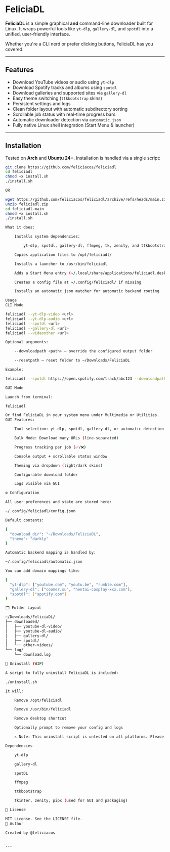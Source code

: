 # FeliciaDL

**FeliciaDL** is a simple graphical **and** command-line downloader built for Linux. It wraps powerful tools like `yt-dlp`, `gallery-dl`, and `spotdl` into a unified, user-friendly interface.

Whether you're a CLI nerd or prefer clicking buttons, FeliciaDL has you covered.

---

## Features

- Download YouTube videos or audio using `yt-dlp`
- Download Spotify tracks and albums using `spotdl`
- Download galleries and supported sites via `gallery-dl`
- Easy theme switching (`ttkbootstrap` skins)
- Persistent settings and logs
- Clean folder layout with automatic subdirectory sorting
- Scrollable job status with real-time progress bars
- Automatic downloader detection via `automatic.json`
- Fully native Linux shell integration (Start Menu & launcher)

---

## Installation

Tested on **Arch** and **Ubuntu 24+**. Installation is handled via a single script:

```bash
git clone https://github.com/feliciacos/feliciadl
cd feliciadl
chmod +x install.sh
./install.sh

OR

wget https://github.com/feliciacos/feliciadl/archive/refs/heads/main.zip -O feliciadl.zip
unzip feliciadl.zip
cd feliciadl-main
chmod +x install.sh
./install.sh

What it does:

    Installs system dependencies:

        yt-dlp, spotdl, gallery-dl, ffmpeg, tk, zenity, and ttkbootstrap

    Copies application files to /opt/feliciadl/

    Installs a launcher to /usr/bin/feliciadl

    Adds a Start Menu entry (~/.local/share/applications/feliciadl.desktop)

    Creates a config file at ~/.config/feliciadl/ if missing

    Installs an automatic.json matcher for automatic backend routing

Usage
CLI Mode

feliciadl --yt-dlp-video <url>
feliciadl --yt-dlp-audio <url>
feliciadl --spotdl <url>
feliciadl --gallery-dl <url>
feliciadl --videoother <url>

Optional arguments:

    --downloadpath <path> — override the configured output folder

    --resetpath — reset folder to ~/Downloads/FeliciaDL

Example:

feliciadl --spotdl https://open.spotify.com/track/abc123 --downloadpath /mnt/media

GUI Mode

Launch from terminal:

feliciadl

Or find FeliciaDL in your system menu under Multimedia or Utilities.
GUI Features:

    Tool selection: yt-dlp, spotdl, gallery-dl, or automatic detection

    Bulk Mode: Download many URLs (line-separated)

    Progress tracking per job (✅/❌)

    Console output + scrollable status window

    Theming via dropdown (light/dark skins)

    Configurable download folder

    Logs visible via GUI

⚙️ Configuration

All user preferences and state are stored here:

~/.config/feliciadl/config.json

Default contents:

{
  "download_dir": "~/Downloads/FeliciaDL",
  "theme": "darkly"
}

Automatic backend mapping is handled by:

~/.config/feliciadl/automatic.json

You can add domain mappings like:

{
  "yt-dlp": ["youtube.com", "youtu.be", "rumble.com"],
  "gallery-dl": ["coomer.su", "hentai-cosplay-xxx.com"],
  "spotdl": ["spotify.com"]
}

🗂 Folder Layout

~/Downloads/FeliciaDL/
├── downloaded/
│   ├── youtube-dl-video/
│   ├── youtube-dl-audio/
│   ├── gallery-dl/
│   ├── spotdl/
│   └── other-videos/
└── log/
    └── download.log

🧹 Uninstall (WIP)

A script to fully uninstall FeliciaDL is included:

./uninstall.sh

It will:

    Remove /opt/feliciadl

    Remove /usr/bin/feliciadl

    Remove desktop shortcut

    Optionally prompt to remove your config and logs

    ⚠️ Note: This uninstall script is untested on all platforms. Please use at your own risk.

Dependencies

    yt-dlp

    gallery-dl

    spotDL

    ffmpeg

    ttkbootstrap

    tkinter, zenity, pipx (used for GUI and packaging)

📄 License

MIT License. See the LICENSE file.
👤 Author

Created by @feliciacos


---
